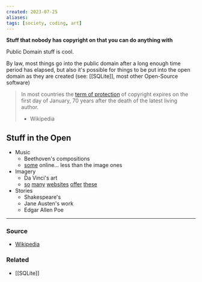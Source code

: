 ```yaml
---
created: 2023-07-25
aliases: 
tags: [society, coding, art]
---
```

**Stuff that nobody has copyright on that you can do anything with**

Public Domain stuff is cool. 

By law, most things go into the public domain after a long enough time period has elapsed, but also it's possible for things to be put into the open domain as they are created (see: [[SQLite]], most other Open-Source software)

> In most countries the [term of protection](https://en.m.wikipedia.org/wiki/List_of_countries%27_copyright_lengths "List of countries' copyright lengths") of copyright expires on the first day of January, 70 years after the death of the latest living author.
> - Wikipedia

## Stuff in the Open
- Music
	- Beethoven's compositions
	- [some](https://freepd.com/scoring.php) online... less than the image ones
- Imagery
	- Da Vinci's art
	- [so](https://unsplash.com/images/stock/public-domain) [many](https://www.pexels.com/public-domain-images/) [websites](https://www.loc.gov/free-to-use/) [offer](https://www.publicdomainpictures.net/en/) [these](https://pixnio.com)
- Stories
	- Shakespeare's
	- Jane Austen's work
	- Edgar Allen Poe

****
### Source
- [Wikipedia](https://en.wikipedia.org/wiki/Public_domain)

### Related
- [[SQLite]]
 
